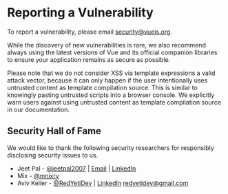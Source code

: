 # Reporting a Vulnerability

To report a vulnerability, please email security@vuejs.org.

While the discovery of new vulnerabilities is rare, we also recommend always using the latest versions of Vue and its official companion libraries to ensure your application remains as secure as possible.

Please note that we do not consider XSS via template expressions a valid attack vector, because it can only happen if the user intentionally uses untrusted content as template compilation source. This is similar to knowingly pasting untrusted scripts into a browser console. We explicitly warn users against using untrusted content as template compilation source in our documentation.

## Security Hall of Fame

We would like to thank the following security researchers for responsibly disclosing security issues to us.

- Jeet Pal - [@jeetpal2007](https://github.com/jeetpal2007) | [Email](jeetpal2007@gmail.com) | [LinkedIn](https://in.linkedin.com/in/jeet-pal-22601a290 )
- Mix - [@mnixry](https://github.com/mnixry)
- Aviv Keller - [@RedYetiDev](https://github.com/redyetidev) | [LinkedIn](https://www.linkedin.com/in/redyetidev) <redyetidev@gmail.com>
